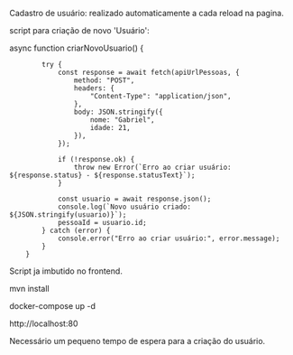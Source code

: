 Cadastro de usuário: realizado automaticamente a cada reload na pagina.

script para criação de novo 'Usuário':


async function criarNovoUsuario() {
           
            try {
                const response = await fetch(apiUrlPessoas, {
                    method: "POST",
                    headers: {
                        "Content-Type": "application/json",
                    },
                    body: JSON.stringify({
                        nome: "Gabriel",
                        idade: 21,
                    }),
                });

                if (!response.ok) {
                    throw new Error(`Erro ao criar usuário: ${response.status} - ${response.statusText}`);
                }

                const usuario = await response.json();
                console.log(`Novo usuário criado: ${JSON.stringify(usuario)}`);
                pessoaId = usuario.id;
            } catch (error) {
                console.error("Erro ao criar usuário:", error.message);
            }
        }
        

  Script ja imbutido no frontend.

  

mvn install

docker-compose up -d

http://localhost:80

Necessário um pequeno tempo de espera para a criação do usuário.
